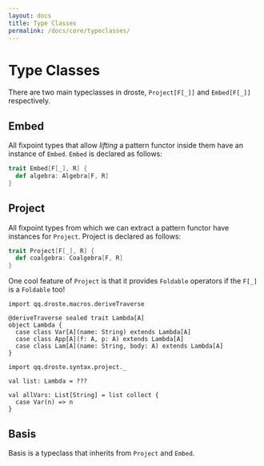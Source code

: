 ```yaml
---
layout: docs
title: Type Classes
permalink: /docs/core/typeclasses/
---
```


# Type Classes

There are two main typeclasses in droste, `Project[F[_]]` and
`Embed[F[_]]` respectively.


## Embed

All fixpoint types that allow _lifting_ a pattern functor inside them
have an instance of `Embed`.  `Embed` is declared as follows:

``` scala
trait Embed[F[_], R] {
  def algebra: Algebra[F, R]
}
```

## Project

All fixpoint types from which we can extract a pattern functor have
instances for `Project`.  Project is declared as follows:

``` scala
trait Project[F[_], R] {
  def coalgebra: Coalgebra[F, R]
}
```

One cool feature of `Project` is that it provides `Foldable` operators
if the `F[_]` is a `Foldable` too!

``` tut:silent
import qq.droste.macros.deriveTraverse

@deriveTraverse sealed trait Lambda[A]
object Lambda {
  case class Var[A](name: String) extends Lambda[A]
  case class App[A](f: A, p: A) extends Lambda[A]
  case class Lam[A](name: String, body: A) extends Lambda[A]
}

import qq.droste.syntax.project._

val list: Lambda = ???

val allVars: List[String] = list collect {
  case Var(n) => n
}
```


## Basis

Basis is a typeclass that inherits from `Project` and `Embed`.

